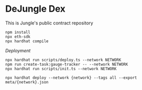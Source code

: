 # DeJungle Dex

This is Jungle's public contract repository

```
npm install
npx eth-sdk
npx hardhat compile
```

_Deployment_

```
npx hardhat run scripts/deploy.ts --network NETWORK
npm run create-task:gauge-tracker -- --network NETWORK
npx hardhat run scripts/init.ts --network NETWORK

npx hardhat deploy --network {network} --tags all --export meta/{network}.json

```

